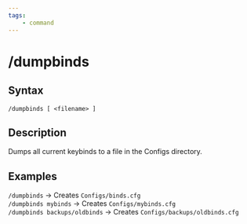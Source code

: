 ```yaml
---
tags:
    - command
---
```

# /dumpbinds

## Syntax

```eqcommand
/dumpbinds [ <filename> ]
```

## Description

Dumps all current keybinds to a file in the Configs directory.

## Examples

`/dumpbinds` → Creates `Configs/binds.cfg`  
`/dumpbinds mybinds` → Creates `Configs/mybinds.cfg`  
`/dumpbinds backups/oldbinds` → Creates `Configs/backups/oldbinds.cfg`
